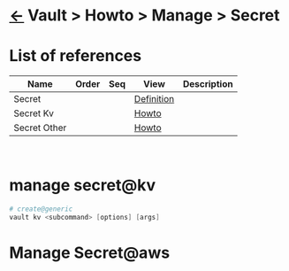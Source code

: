 <head><link rel="stylesheet" href="../../../md.css"/><script src="../../../md.js"></script></head>

[//]: #(Reference)
[Repo_Readme]:        ../list/object_list.md
[Secret_Whatis]:      ../whatis/secret_whatis.md
[Secret_Kv_Howto]:    ../howto/secret_kv_howto.md
[Secret_Other_Howto]: ../howto/secret_other_howto.md

# [&larr;][Repo_Readme] Vault > Howto > Manage > Secret
# List of references
|Name|Order|Seq|View|Description|
|-|-|-|-|-|
|Secret|||[Definition][Secret_Whatis]|
|Secret Kv|||[Howto][Secret_Kv_Howto]|
|Secret Other|||[Howto][Secret_Other_Howto]|
<br>

# manage secret@kv

```powershell
# create@generic
vault kv <subcommand> [options] [args]
```

# Manage Secret@aws

